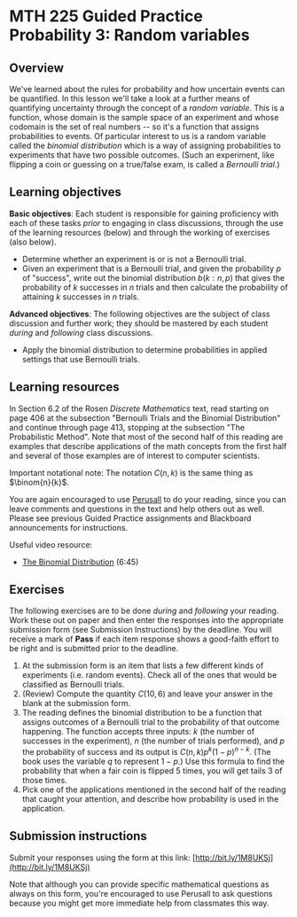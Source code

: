 # MTH 225 Guided Practice Probability 3: Random variables

## Overview

We've learned about the rules for probability and how uncertain events can be quantified. In this lesson we'll take a look at a further means of quantifying uncertainty through the concept of a _random variable_. This is a function, whose domain is the sample space of an experiment and whose codomain is the set of real numbers -- so it's a function that assigns probabilities to events. Of particular interest to us is a random variable called the _binomial distribution_ which is a way of assigning probabilities to experiments that have two possible outcomes. (Such an experiment, like flipping a coin or guessing on a true/false exam, is called a _Bernoulli trial_.) 

## Learning objectives

__Basic objectives__: Each student is responsible for gaining proficiency with each of these tasks _prior_ to engaging in class discussions, through the use of the learning resources (below) and through the working of exercises (also below). 

+ Determine whether an experiment is or is not a Bernoulli trial. 
+ Given an experiment that is a Bernoulli trial, and given the probability $p$ of "success", write out the binomial distribution $b(k: n,p)$ that gives the probability of $k$ successes in $n$ trials and then calculate the probability of attaining $k$ successes in $n$ trials. 

__Advanced objectives__: The following objectives are the subject of class discussion and further work; they should be mastered by each student _during_ and _following_ class discussions. 

+ Apply the binomial distribution to determine probabilities in applied settings that use Bernoulli trials. 

## Learning resources 

In Section 6.2 of the Rosen _Discrete Mathematics_ text, read starting on page 406 at the subsection "Bernoulli Trials and the Binomial Distribution" and continue through page 413, stopping at the subsection "The Probabilistic Method". Note that most of the second half of this reading are examples that describe applications of the math concepts from the first half and several of those examples are of interest to computer scientists. 

Important notational note: The notation $C(n,k)$ is the same thing as $\binom{n}{k}$. 

You are again encouraged to use [Perusall](http://app.perusall.com) to do your reading, since you can leave comments and questions in the text and help others out as well. Please see previous Guided Practice assignments and Blackboard announcements for instructions. 

Useful video resource: 

+ [The Binomial Distribution](https://www.youtube.com/watch?v=xNLQuuvE9ug) (6:45)


## Exercises

The following exercises are to be done _during_ and _following_ your reading. Work these out on paper and then enter the responses into the appropriate submission form (see Submission Instructions) by the deadline. You will receive a mark of __Pass__ if each item response shows a good-faith effort to be right and is submitted prior to the deadline. 

1. At the submission form is an item that lists a few different kinds of experiments (i.e. random events). Check all of the ones that would be classified as Bernoulli trials. 
2. (Review) Compute the quantity $C(10,6)$ and leave your answer in the blank at the submission form. 
3. The reading defines the binomial distribution to be a function that assigns outcomes of a Bernoulli trial to the probability of that outcome happening. The function accepts three inputs: $k$ (the number of successes in the experiment), $n$ (the number of trials performed), and $p$ the probability of success and its output is $C(n,k)p^k (1-p)^{n-k}$. (The book uses the variable $q$ to represent $1-p$.) Use this formula to find the probability that when a fair coin is flipped 5 times, you will get tails 3 of those times. 
4. Pick one of the applications mentioned in the second half of the reading that caught your attention, and describe how probability is used in the application. 

## Submission instructions

Submit your responses using the form at this link: [http://bit.ly/1M8UKSj](http://bit.ly/1M8UKSj)

Note that although you can provide specific mathematical questions as always on this form, you're encouraged to use Perusall to ask questions because you might get more immediate help from classmates this way. 